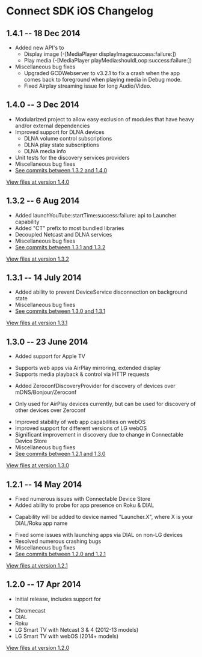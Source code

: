 # Connect SDK iOS Changelog

## 1.4.1 -- 18 Dec 2014
- Added new API's to
  - Display image (-[MediaPlayer displayImage:success:failure:])
  - Play media (-[MediaPlayer playMedia:shouldLoop:success:failure:])
- Miscellaneous bug fixes
  - Upgraded GCDWebserver to v3.2.1 to fix a crash when the app comes back to foreground when playing media in Debug mode.
  - Fixed Airplay streaming issue for long Audio/Video.

## 1.4.0 -- 3 Dec 2014

- Modularized project to allow easy exclusion of modules that have heavy and/or external dependencies
- Improved support for DLNA devices
  - DLNA volume control subscriptions
  - DLNA play state subscriptions
  - DLNA media info
- Unit tests for the discovery services providers
- Miscellaneous bug fixes
- [See commits between 1.3.2 and 1.4.0](https://github.com/ConnectSDK/Connect-SDK-iOS/compare/1.3.2...1.4.0)

[View files at version 1.4.0](https://github.com/ConnectSDK/Connect-SDK-iOS/tree/1.4.0)

## 1.3.2 -- 6 Aug 2014

- Added launchYouTube:startTime:success:failure: api to Launcher capability
- Added "CT" prefix to most bundled libraries
- Decoupled Netcast and DLNA services
- Miscellaneous bug fixes
- [See commits between 1.3.1 and 1.3.2](https://github.com/ConnectSDK/Connect-SDK-iOS/compare/1.3.1...1.3.2)

[View files at version 1.3.2](https://github.com/ConnectSDK/Connect-SDK-iOS/tree/1.3.2)

## 1.3.1 -- 14 July 2014

- Added ability to prevent DeviceService disconnection on background state
- Miscellaneous bug fixes
- [See commits between 1.3.0 and 1.3.1](https://github.com/ConnectSDK/Connect-SDK-iOS/compare/1.3.0...1.3.1)

[View files at version 1.3.1](https://github.com/ConnectSDK/Connect-SDK-iOS/tree/1.3.1)

## 1.3.0 -- 23 June 2014

- Added support for Apple TV
 + Supports web apps via AirPlay mirroring, extended display
 + Supports media playback & control via HTTP requests
- Added ZeroconfDiscoveryProvider for discovery of devices over mDNS/Bonjour/Zeroconf
 + Only used for AirPlay devices currently, but can be used for discovery of other devices over Zeroconf
- Improved stability of web app capabilities on webOS
- Improved support for different versions of LG webOS
- Significant improvement in discovery due to change in Connectable Device Store
- Miscellaneous bug fixes
- [See commits between 1.2.1 and 1.3.0](https://github.com/ConnectSDK/Connect-SDK-iOS/compare/1.2.1...1.3.0)

[View files at version 1.3.0](https://github.com/ConnectSDK/Connect-SDK-iOS/tree/1.3.0)

## 1.2.1 -- 14 May 2014

- Fixed numerous issues with Connectable Device Store
- Added ability to probe for app presence on Roku & DIAL
 + Capability will be added to device named "Launcher.X", where X is your DIAL/Roku app name
- Fixed some issues with launching apps via DIAL on non-LG devices
- Resolved numerous crashing bugs
- Miscellaneous bug fixes
- [See commits between 1.2.0 and 1.2.1](https://github.com/ConnectSDK/Connect-SDK-iOS/compare/1.2.0...1.2.1)

[View files at version 1.2.1](https://github.com/ConnectSDK/Connect-SDK-iOS/tree/1.2.1)

## 1.2.0 -- 17 Apr 2014

- Initial release, includes support for
 + Chromecast
 + DIAL
 + Roku
 + LG Smart TV with Netcast 3 & 4 (2012-13 models)
 + LG Smart TV with webOS (2014+ models)

[View files at version 1.2.0](https://github.com/ConnectSDK/Connect-SDK-iOS/tree/1.2.0)

